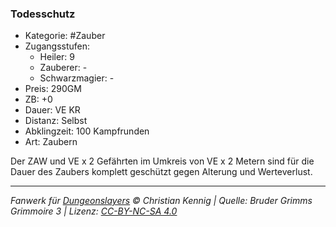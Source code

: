 ### Todesschutz

- Kategorie: #Zauber
- Zugangsstufen:
  - Heiler: 9
  - Zauberer: -
  - Schwarzmagier: -
- Preis: 290GM
- ZB: +0
- Dauer: VE KR
- Distanz: Selbst
- Abklingzeit: 100 Kampfrunden
- Art: Zaubern



Der ZAW und VE x 2 Gefährten im Umkreis von VE x 2 Metern sind für die Dauer des Zaubers komplett geschützt gegen Alterung und Werteverlust.

---

_Fanwerk für [Dungeonslayers](https://www.dungeonslayers.net/) © Christian Kennig | Quelle: Bruder Grimms Grimmoire 3 | Lizenz: [CC-BY-NC-SA 4.0](https://creativecommons.org/licenses/by-nc-sa/4.0/deed.de)_

